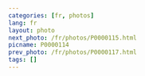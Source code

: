 ```yaml
---
categories: [fr, photos]
lang: fr
layout: photo
next_photo: /fr/photos/P0000115.html
picname: P0000114
prev_photo: /fr/photos/P0000117.html
tags: []
---
```


